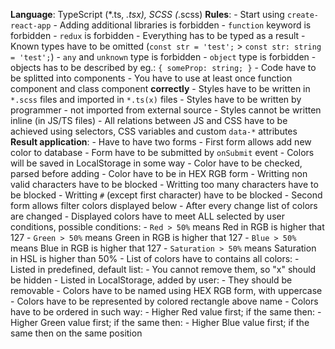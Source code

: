 **Language**: TypeScript (*.ts, *.tsx), SCSS (*.scss)
**Rules**:
    - Start using `create-react-app`
    - Adding additional libraries is forbidden
    - `function` keyword is forbidden
    - `redux` is forbidden
    - Everything has to be typed as a result
        - Known types have to be omitted (`const str = 'test';` > `const str: string = 'test';`)
        - `any` and `unknown` type is forbidden
        - `object` type is forbidden - objects has to be described by eg.: `{ someProp: string; }`
    - Code have to be splitted into components
        - You have to use at least once function component and class component **correctly**
    - Styles have to be written in `*.scss` files and imported in `*.ts(x)` files
        - Styles have to be written by programmer - not imported from external source
        - Styles cannot be written inline (in JS/TS files)
        - All relations between JS and CSS have to be achieved using selectors, CSS variables and custom `data-*` attributes
**Result application**:
    - Have to have two forms
        - First form allows add new color to database
            - Form have to be submitted by `onSubmit` event
            - Colors will be saved in LocalStorage in some way
            - Color have to be checked, parsed before adding
            - Color have to be in HEX RGB form
            - Writting non valid characters have to be blocked
            - Writting too many characters have to be blocked
            - Writting `#` (except first character) have to be blocked
        - Second form allows filter colors displayed below
            - After every change list of colors are changed
            - Displayed colors have to meet ALL selected by user conditions, possible conditions:
            - `Red > 50%` means Red in RGB is higher that 127
            - `Green > 50%` means Green in RGB is higher that 127
            - `Blue > 50%` means Blue in RGB is higher that 127
            - `Saturation > 50%` means Saturation in HSL is higher than 50%
    - List of colors have to contains all colors:
        - Listed in predefined, default list:
            - You cannot remove them, so "x" should be hidden
        - Listed in LocalStorage, added by user:
            - They should be removable
        - Colors have to be named using HEX RGB form, with uppercase
        - Colors have to be represented by colored rectangle above name
        - Colors have to be ordered in such way:
            - Higher Red value first; if the same then:
            - Higher Green value first; if the same then:
            - Higher Blue value first; if the same then on the same position

